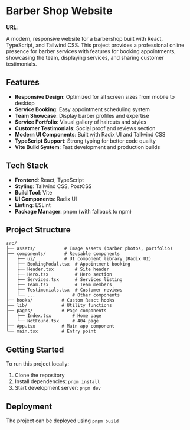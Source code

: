 # Barber Shop Website

**URL**: 

A modern, responsive website for a barbershop built with React, TypeScript, and Tailwind CSS. This project provides a professional online presence for barber services with features for booking appointments, showcasing the team, displaying services, and sharing customer testimonials.

## Features

- **Responsive Design**: Optimized for all screen sizes from mobile to desktop
- **Service Booking**: Easy appointment scheduling system
- **Team Showcase**: Display barber profiles and expertise
- **Service Portfolio**: Visual gallery of haircuts and styles
- **Customer Testimonials**: Social proof and reviews section
- **Modern UI Components**: Built with Radix UI and Tailwind CSS
- **TypeScript Support**: Strong typing for better code quality
- **Vite Build System**: Fast development and production builds

## Tech Stack

- **Frontend**: React, TypeScript
- **Styling**: Tailwind CSS, PostCSS
- **Build Tool**: Vite
- **UI Components**: Radix UI
- **Linting**: ESLint
- **Package Manager**: pnpm (with fallback to npm)

## Project Structure

```
src/
├── assets/           # Image assets (barber photos, portfolio)
├── components/       # Reusable components
│   ├── ui/           # UI component library (Radix UI)
│   ├── BookingModal.tsx  # Appointment booking
│   ├── Header.tsx        # Site header
│   ├── Hero.tsx          # Hero section
│   ├── Services.tsx      # Services listing
│   ├── Team.tsx          # Team members
│   ├── Testimonials.tsx  # Customer reviews
│   └── ...              # Other components
├── hooks/           # Custom React hooks
├── lib/             # Utility functions
├── pages/           # Page components
│   ├── Index.tsx        # Home page
│   └── NotFound.tsx     # 404 page
├── App.tsx          # Main app component
└── main.tsx         # Entry point
```

## Getting Started

To run this project locally:

1. Clone the repository
2. Install dependencies: `pnpm install`
3. Start development server: `pnpm dev`

## Deployment

The project can be deployed using `pnpm build`

